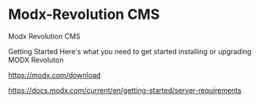 # Modx-Revolution CMS 
Modx Revolution CMS

Getting Started
Here's what you need to get started installing or upgrading MODX Revoluton

https://modx.com/download

https://docs.modx.com/current/en/getting-started/server-requirements
